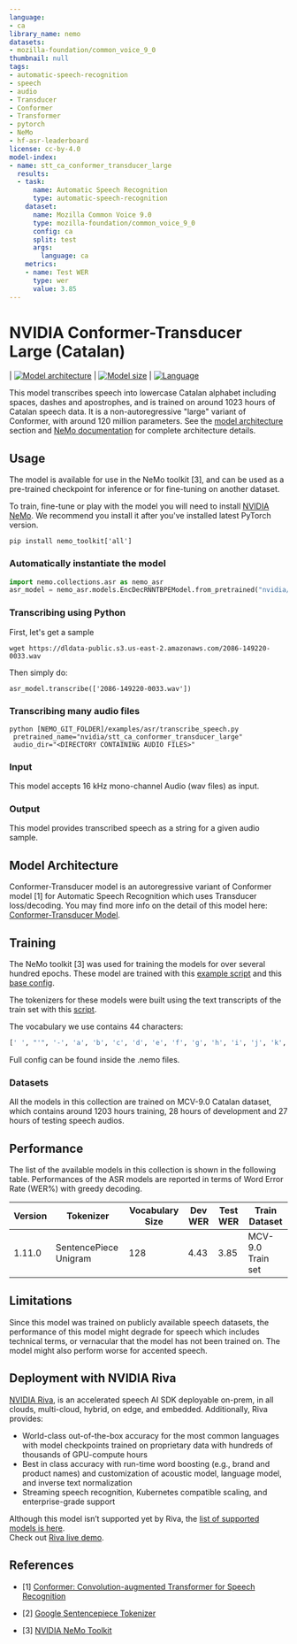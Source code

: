 ```yaml
---
language:
- ca
library_name: nemo
datasets:
- mozilla-foundation/common_voice_9_0
thumbnail: null
tags:
- automatic-speech-recognition
- speech
- audio
- Transducer
- Conformer
- Transformer
- pytorch
- NeMo
- hf-asr-leaderboard
license: cc-by-4.0
model-index:
- name: stt_ca_conformer_transducer_large
  results:
  - task:
      name: Automatic Speech Recognition
      type: automatic-speech-recognition
    dataset:
      name: Mozilla Common Voice 9.0
      type: mozilla-foundation/common_voice_9_0
      config: ca
      split: test
      args:
        language: ca
    metrics:
    - name: Test WER
      type: wer
      value: 3.85
---
```


# NVIDIA Conformer-Transducer Large (Catalan)

<style>
img {
 display: inline;
}
</style>

| [![Model architecture](https://img.shields.io/badge/Model_Arch-Conformer--Transducer-lightgrey#model-badge)](#model-architecture)
| [![Model size](https://img.shields.io/badge/Params-120M-lightgrey#model-badge)](#model-architecture)
| [![Language](https://img.shields.io/badge/Language-ca-lightgrey#model-badge)](#datasets)


This model transcribes speech into lowercase Catalan alphabet including spaces, dashes and apostrophes, and is trained on around 1023 hours of Catalan speech data.
It is a non-autoregressive "large" variant of Conformer, with around 120 million parameters.
See the [model architecture](#model-architecture) section and [NeMo documentation](https://docs.nvidia.com/deeplearning/nemo/user-guide/docs/en/main/asr/models.html#conformer-transducer) for complete architecture details.


## Usage

The model is available for use in the NeMo toolkit [3], and can be used as a pre-trained checkpoint for inference or for fine-tuning on another dataset.

To train, fine-tune or play with the model you will need to install [NVIDIA NeMo](https://github.com/NVIDIA/NeMo). We recommend you install it after you've installed latest PyTorch version.

```
pip install nemo_toolkit['all']
```

### Automatically instantiate the model

```python
import nemo.collections.asr as nemo_asr
asr_model = nemo_asr.models.EncDecRNNTBPEModel.from_pretrained("nvidia/stt_ca_conformer_transducer_large")
```

### Transcribing using Python
First, let's get a sample
```
wget https://dldata-public.s3.us-east-2.amazonaws.com/2086-149220-0033.wav
```
Then simply do:
```
asr_model.transcribe(['2086-149220-0033.wav'])
```

### Transcribing many audio files

```shell
python [NEMO_GIT_FOLDER]/examples/asr/transcribe_speech.py 
 pretrained_name="nvidia/stt_ca_conformer_transducer_large" 
 audio_dir="<DIRECTORY CONTAINING AUDIO FILES>"
```

### Input

This model accepts 16 kHz mono-channel Audio (wav files) as input.

### Output

This model provides transcribed speech as a string for a given audio sample.

## Model Architecture

Conformer-Transducer model is an autoregressive variant of Conformer model [1] for Automatic Speech Recognition which uses Transducer loss/decoding. You may find more info on the detail of this model here: [Conformer-Transducer Model](https://docs.nvidia.com/deeplearning/nemo/user-guide/docs/en/main/asr/models.html).

## Training

The NeMo toolkit [3] was used for training the models for over several hundred epochs. These model are trained with this [example script](https://github.com/NVIDIA/NeMo/blob/main/examples/asr/asr_transducer/speech_to_text_rnnt_bpe.py) and this [base config](https://github.com/NVIDIA/NeMo/blob/main/examples/asr/conf/conformer/conformer_transducer_bpe.yaml).

The tokenizers for these models were built using the text transcripts of the train set with this [script](https://github.com/NVIDIA/NeMo/blob/main/scripts/tokenizers/process_asr_text_tokenizer.py).

The vocabulary we use contains 44 characters:
```python
[' ', "'", '-', 'a', 'b', 'c', 'd', 'e', 'f', 'g', 'h', 'i', 'j', 'k', 'l', 'm', 'n', 'o', 'p', 'q', 'r', 's', 't', 'u', 'v', 'w', 'x', 'y', 'z', '·', 'à', 'á', 'ç', 'è', 'é', 'í', 'ï', 'ñ', 'ò', 'ó', 'ú', 'ü', 'ı', '–', '—']
```

Full config can be found inside the .nemo files.

### Datasets

All the models in this collection are trained on MCV-9.0 Catalan dataset, which contains around 1203 hours training, 28 hours of development and 27 hours of testing speech audios.

## Performance

The list of the available models in this collection is shown in the following table. Performances of the ASR models are reported in terms of Word Error Rate (WER%) with greedy decoding.

| Version | Tokenizer             | Vocabulary Size | Dev WER| Test WER| Train Dataset   |
|---------|-----------------------|-----------------|--------|---------|-----------------|
| 1.11.0  | SentencePiece Unigram | 128             |4.43    | 3.85    | MCV-9.0 Train set|


## Limitations

Since this model was trained on publicly available speech datasets, the performance of this model might degrade for speech which includes technical terms, or vernacular that the model has not been trained on. The model might also perform worse for accented speech.

## Deployment with NVIDIA Riva

[NVIDIA Riva](https://developer.nvidia.com/riva), is an accelerated speech AI SDK deployable on-prem, in all clouds, multi-cloud, hybrid, on edge, and embedded. 
Additionally, Riva provides: 

* World-class out-of-the-box accuracy for the most common languages with model checkpoints trained on proprietary data with hundreds of thousands of GPU-compute hours 
* Best in class accuracy with run-time word boosting (e.g., brand and product names) and customization of acoustic model, language model, and inverse text normalization 
* Streaming speech recognition, Kubernetes compatible scaling, and enterprise-grade support 

Although this model isn’t supported yet by Riva, the [list of supported models is here](https://huggingface.co/models?other=Riva).  
Check out [Riva live demo](https://developer.nvidia.com/riva#demos). 

## References

- [1] [Conformer: Convolution-augmented Transformer for Speech Recognition](https://arxiv.org/abs/2005.08100)

- [2] [Google Sentencepiece Tokenizer](https://github.com/google/sentencepiece)

- [3] [NVIDIA NeMo Toolkit](https://github.com/NVIDIA/NeMo)